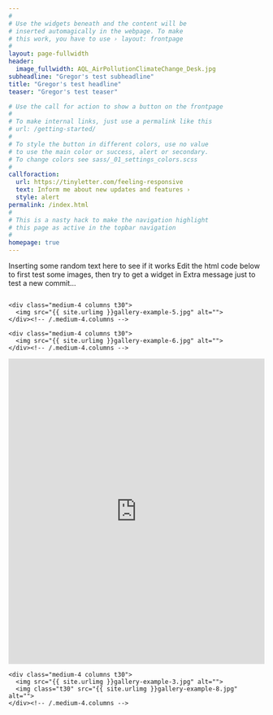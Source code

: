 ```yaml
---
#
# Use the widgets beneath and the content will be
# inserted automagically in the webpage. To make
# this work, you have to use › layout: frontpage
#
layout: page-fullwidth
header:
  image_fullwidth: AQL_AirPollutionClimateChange_Desk.jpg
subheadline: "Gregor's test subheadline"
title: "Gregor's test headline"
teaser: "Gregor's test teaser"

# Use the call for action to show a button on the frontpage
#
# To make internal links, just use a permalink like this
# url: /getting-started/
#
# To style the button in different colors, use no value
# to use the main color or success, alert or secondary.
# To change colors see sass/_01_settings_colors.scss
#
callforaction:
  url: https://tinyletter.com/feeling-responsive
  text: Inform me about new updates and features ›
  style: alert
permalink: /index.html
#
# This is a nasty hack to make the navigation highlight
# this page as active in the topbar navigation
#
homepage: true
---
```


Inserting some random text here to see if it works
Edit the html code below to first test some images, then try to get a widget in
Extra message just to test a new commit...

<div class="row">
    <div class="medium-4 columns t30">
    <img src="{{ site.urlimg }}gallery-example-4.jpg" alt="">
    </div><!-- /.medium-4.columns -->

    <div class="medium-4 columns t30">
      <img src="{{ site.urlimg }}gallery-example-5.jpg" alt="">
    </div><!-- /.medium-4.columns -->

    <div class="medium-4 columns t30">
      <img src="{{ site.urlimg }}gallery-example-6.jpg" alt="">
    </div><!-- /.medium-4.columns -->

</div><!-- /.row -->


<div class="row">
    <div class="medium-8 columns t30">
    <iframe src="https://erg-modelling.github.io/images/gallery-example-4.jpg" height="600px" width="100%" style="border:none;"></iframe>
    </div><!-- /.medium-8.columns -->

    <div class="medium-4 columns t30">
      <img src="{{ site.urlimg }}gallery-example-3.jpg" alt="">
      <img class="t30" src="{{ site.urlimg }}gallery-example-8.jpg" alt="">
    </div><!-- /.medium-4.columns -->

</div><!-- /.row -->



 [1]: http://foundation.zurb.com/docs/components/grid.html

